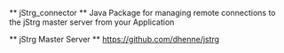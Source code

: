 ** jStrg_connector **
Java Package for managing remote connections to the jStrg master server from your Application

** jStrg Master Server **
https://github.com/dhenne/jstrg
